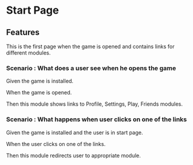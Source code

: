 # Start Page

## Features

This is the first page when the game is opened and contains
links for different modules.

### Scenario : What does a user see when he opens the game

  Given the game is installed.
  
  When the game is opened.
  
  Then this module shows links to Profile, Settings, Play, Friends
  modules.


### Scenario : What happens when user clicks on one of the links

  Given the game is installed and the user is in start page.
  
  When the user clicks on one of the links.
  
  Then this module redirects user to appropriate module.
